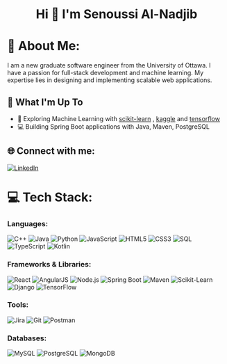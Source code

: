 <h1 align="center">Hi 👋 I'm Senoussi Al-Nadjib</h1>

# 💫 About Me:
I am a new graduate software engineer from the University of Ottawa. I have a passion for full-stack development and machine learning. My expertise lies in designing and implementing scalable web applications.

## 🚀 What I'm Up To

- 🤖 Exploring Machine Learning with [scikit-learn](https://scikit-learn.org/) , [kaggle](https://www.kaggle.com/) and [tensorflow](https://www.tensorflow.org/)
- 💻 Building Spring Boot applications with Java, Maven, PostgreSQL


## 🌐 Connect with me:
[![LinkedIn](https://img.shields.io/badge/LinkedIn-%230077B5.svg?logo=linkedin&logoColor=white)](https://www.linkedin.com/in/senoussi-al-nadjib-93546b198/)

# 💻 Tech Stack:

### Languages: 
![C++](https://img.shields.io/badge/C++-00599C?style=for-the-badge&logo=c%2B%2B&logoColor=white) 
![Java](https://img.shields.io/badge/java-%23ED8B00.svg?style=for-the-badge&logo=java&logoColor=white) 
![Python](https://img.shields.io/badge/python-%233776AB.svg?style=for-the-badge&logo=python&logoColor=white) 
![JavaScript](https://img.shields.io/badge/javascript-%23323330.svg?style=for-the-badge&logo=javascript&logoColor=%23F7DF1E) 
![HTML5](https://img.shields.io/badge/html5-%23E34F26.svg?style=for-the-badge&logo=html5&logoColor=white) 
![CSS3](https://img.shields.io/badge/css3-%231572B6.svg?style=for-the-badge&logo=css3&logoColor=white) 
![SQL](https://img.shields.io/badge/sql-%2307405e.svg?style=for-the-badge&logo=postgresql&logoColor=white) 
![TypeScript](https://img.shields.io/badge/typescript-%23007ACC.svg?style=for-the-badge&logo=typescript&logoColor=white) 
![Kotlin](https://img.shields.io/badge/kotlin-%230095D5.svg?style=for-the-badge&logo=kotlin&logoColor=white) 

### Frameworks & Libraries: 
![React](https://img.shields.io/badge/react-%2320232a.svg?style=for-the-badge&logo=react&logoColor=%2361DAFB) 
![AngularJS](https://img.shields.io/badge/angularjs-%23E23237.svg?style=for-the-badge&logo=angularjs&logoColor=white) 
![Node.js](https://img.shields.io/badge/node.js-6DA55F?style=for-the-badge&logo=node.js&logoColor=white) 
![Spring Boot](https://img.shields.io/badge/spring_boot-%236DB33F.svg?style=for-the-badge&logo=spring-boot&logoColor=white) 
![Maven](https://img.shields.io/badge/Maven-C71A36?style=for-the-badge&logo=apache-maven&logoColor=white) 
![Scikit-Learn](https://img.shields.io/badge/scikit_learn-%23F7931E.svg?style=for-the-badge&logo=scikit-learn&logoColor=white) 
![Django](https://img.shields.io/badge/django-%23092E20.svg?style=for-the-badge&logo=django&logoColor=white)
![TensorFlow](https://img.shields.io/badge/TensorFlow-%23FF6F00.svg?style=for-the-badge&logo=tensorflow&logoColor=white)

### Tools: 
![Jira](https://img.shields.io/badge/jira-%230A0FFF.svg?style=for-the-badge&logo=jira&logoColor=white) 
![Git](https://img.shields.io/badge/git-%23F05033.svg?style=for-the-badge&logo=git&logoColor=white) 
![Postman](https://img.shields.io/badge/postman-%23FF6C37.svg?style=for-the-badge&logo=postman&logoColor=white)

### Databases: 
![MySQL](https://img.shields.io/badge/MySQL-%2300f.svg?style=for-the-badge&logo=mysql&logoColor=white) 
![PostgreSQL](https://img.shields.io/badge/PostgreSQL-316192?style=for-the-badge&logo=postgresql&logoColor=white) 
![MongoDB](https://img.shields.io/badge/MongoDB-%234ea94b.svg?style=for-the-badge&logo=mongodb&logoColor=white)

